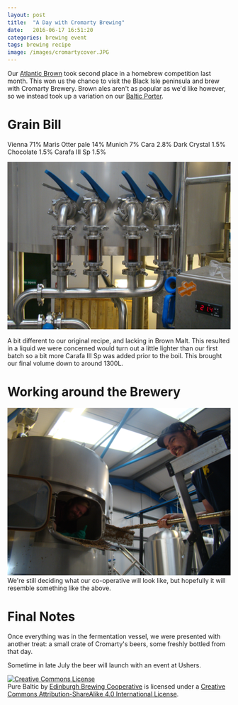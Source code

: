 ```yaml
---
layout: post
title:  "A Day with Cromarty Brewing"
date:   2016-06-17 16:51:20
categories: brewing event
tags: brewing recipe
image: /images/cromartycover.JPG
---
```


Our [Atlantic Brown](http://edinburgh-brewing-coop.github.io/brewing/recipe/2016/03/20/Bermuda.html) took second place in a homebrew competition last month. This won us the chance to visit the Black Isle peninsula and brew with Cromarty Brewery. Brown ales aren't as popular as we'd like however, so we instead took up a variation on our [Baltic Porter](http://edinburgh-brewing-coop.github.io/brewing/recipe/2016/04/09/Baltic-Porter.html).

Grain Bill
==========

Vienna 71%
Maris Otter pale 14%
Munich 7%
Cara 2.8%
Dark Crystal 1.5%
Chocolate 1.5%
Carafa III Sp 1.5%

![](/images/colour.JPG?raw=true)

A bit different to our original recipe, and lacking in Brown Malt. This resulted in a liquid we were concerned would turn out a little lighter than our first batch so a bit more Carafa III Sp was added prior to the boil. This brought our final volume down to around 1300L.

Working around the Brewery
==========================

![](/images/cooperation.JPG?raw=true)
We're still deciding what our co-operative will look like, but hopefully it will resemble something like the above.

Final Notes
===========

Once everything was in the fermentation vessel, we were presented with another treat: a small crate of Cromarty's beers, some freshly bottled from that day.

Sometime in late July the beer will launch with an event at Ushers.

<a rel="license" href="http://creativecommons.org/licenses/by-sa/4.0/"><img alt="Creative Commons License" style="border-width:0" src="https://i.creativecommons.org/l/by-sa/4.0/88x31.png" /></a><br /><span xmlns:dct="http://purl.org/dc/terms/" href="http://purl.org/dc/dcmitype/Text" property="dct:title" rel="dct:type">Pure Baltic</span> by <a xmlns:cc="http://creativecommons.org/ns#" href="https://edinburgh-brewing-cooperative.github.io" property="cc:attributionName" rel="cc:attributionURL">Edinburgh Brewing Cooperative</a> is licensed under a <a rel="license" href="http://creativecommons.org/licenses/by-sa/4.0/">Creative Commons Attribution-ShareAlike 4.0 International License</a>.

